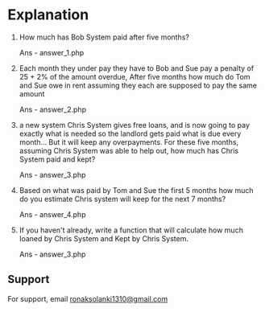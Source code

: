 # Explanation

1) How much has Bob System paid after five months?

   Ans - answer_1.php
   
2) Each month they under pay they have to Bob and Sue pay a penalty of 25 + 2% of the amount overdue, After five months how much do Tom and Sue owe in rent assuming they each are supposed to pay the same amount

   Ans - answer_2.php
   
3) a new system Chris System gives free loans, and is now going to pay exactly what is needed so the landlord gets paid what is due every month... But it will keep any overpayments. For these five months, assuming Chris System was able to help out, how much has Chris System paid and kept?

   Ans - answer_3.php

4) Based on what was paid by Tom and Sue the first 5 months how much do you estimate Chris system will keep for the next 7 months?

   Ans - answer_4.php

5) If you haven't already, write a function that will calculate how much loaned by Chris System and Kept by Chris System.

   Ans - answer_3.php

## Support

For support, email ronaksolanki1310@gmail.com
